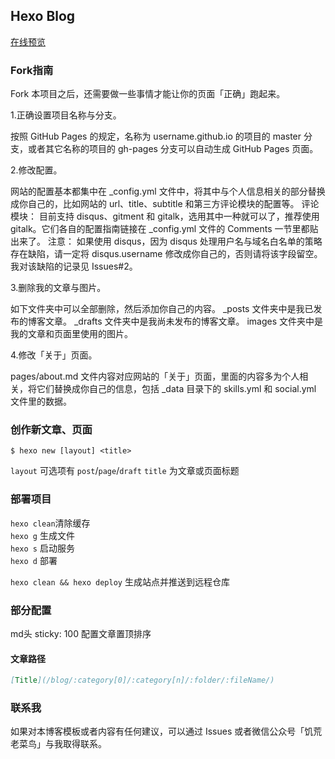 ## Hexo Blog

[在线预览](https://menghu1994.github.io/)

### Fork指南
Fork 本项目之后，还需要做一些事情才能让你的页面「正确」跑起来。

1.正确设置项目名称与分支。

按照 GitHub Pages 的规定，名称为 username.github.io 的项目的 master 分支，或者其它名称的项目的 gh-pages 分支可以自动生成 GitHub Pages 页面。

2.修改配置。

网站的配置基本都集中在 _config.yml 文件中，将其中与个人信息相关的部分替换成你自己的，比如网站的 url、title、subtitle 和第三方评论模块的配置等。
评论模块： 目前支持 disqus、gitment 和 gitalk，选用其中一种就可以了，推荐使用 gitalk。它们各自的配置指南链接在 _config.yml 文件的 Comments 一节里都贴出来了。
注意： 如果使用 disqus，因为 disqus 处理用户名与域名白名单的策略存在缺陷，请一定将 disqus.username 修改成你自己的，否则请将该字段留空。我对该缺陷的记录见 Issues#2。

3.删除我的文章与图片。

如下文件夹中可以全部删除，然后添加你自己的内容。
_posts 文件夹中是我已发布的博客文章。
_drafts 文件夹中是我尚未发布的博客文章。
images 文件夹中是我的文章和页面里使用的图片。

4.修改「关于」页面。

pages/about.md 文件内容对应网站的「关于」页面，里面的内容多为个人相关，将它们替换成你自己的信息，包括 _data 目录下的 skills.yml 和 social.yml 文件里的数据。

### 创作新文章、页面
```shell
$ hexo new [layout] <title>
```
`layout` 可选项有 `post`/`page`/`draft`
`title` 为文章或页面标题

### 部署项目
`hexo clean`清除缓存 </br>
`hexo g` 生成文件  </br>
`hexo s` 启动服务  </br>
`hexo d` 部署 <br>

`hexo clean && hexo deploy` 生成站点并推送到远程仓库

### 部分配置

md头 sticky: 100
配置文章置顶排序

#### 文章路径

```md
[Title](/blog/:category[0]/:category[n]/:folder/:fileName/)
```



### 联系我

如果对本博客模板或者内容有任何建议，可以通过 Issues 或者微信公众号「饥荒老菜鸟」与我取得联系。
